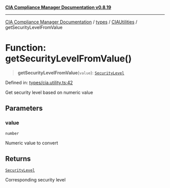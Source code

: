 [**CIA Compliance Manager Documentation v0.8.19**](../../../../README.md)

***

[CIA Compliance Manager Documentation](../../../../modules.md) / [types](../../../README.md) / [CIAUtilities](../README.md) / getSecurityLevelFromValue

# Function: getSecurityLevelFromValue()

> **getSecurityLevelFromValue**(`value`): [`SecurityLevel`](../../../cia/type-aliases/SecurityLevel.md)

Defined in: [types/cia.utility.ts:42](https://github.com/Hack23/cia-compliance-manager/blob/8a17389ebf0d2a027875b835eec814811b99abcc/src/types/cia.utility.ts#L42)

Get security level based on numeric value

## Parameters

### value

`number`

Numeric value to convert

## Returns

[`SecurityLevel`](../../../cia/type-aliases/SecurityLevel.md)

Corresponding security level
